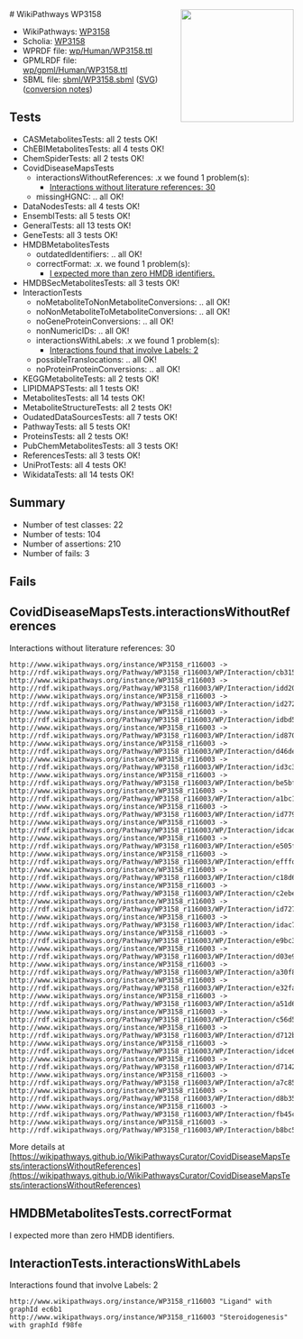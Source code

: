 <img style="float: right; width: 200px" src="../logo.png" />
# WikiPathways WP3158

* WikiPathways: [WP3158](https://identifiers.org/wikipathways:WP3158)
* Scholia: [WP3158](https://scholia.toolforge.org/wikipathways/WP3158)
* WPRDF file: [wp/Human/WP3158.ttl](../wp/Human/WP3158.ttl)
* GPMLRDF file: [wp/gpml/Human/WP3158.ttl](../wp/gpml/Human/WP3158.ttl)
* SBML file: [sbml/WP3158.sbml](../sbml/WP3158.sbml) ([SVG](../sbml/WP3158.svg)) ([conversion notes](../sbml/WP3158.txt))

## Tests
* CASMetabolitesTests: all 2 tests OK!
* ChEBIMetabolitesTests: all 4 tests OK!
* ChemSpiderTests: all 2 tests OK!
* CovidDiseaseMapsTests
    * interactionsWithoutReferences: .x we found 1 problem(s):
        * [Interactions without literature references: 30](#9701cd1f)
    * missingHGNC: .. all OK!
* DataNodesTests: all 4 tests OK!
* EnsemblTests: all 5 tests OK!
* GeneralTests: all 13 tests OK!
* GeneTests: all 3 tests OK!
* HMDBMetabolitesTests
    * outdatedIdentifiers: .. all OK!
    * correctFormat: .x. we found 1 problem(s):
        * [I expected more than zero HMDB identifiers.](#ad154c1e)
* HMDBSecMetabolitesTests: all 3 tests OK!
* InteractionTests
    * noMetaboliteToNonMetaboliteConversions: .. all OK!
    * noNonMetaboliteToMetaboliteConversions: .. all OK!
    * noGeneProteinConversions: .. all OK!
    * nonNumericIDs: .. all OK!
    * interactionsWithLabels: .x we found 1 problem(s):
        * [Interactions found that involve Labels: 2](#630d2679)
    * possibleTranslocations: .. all OK!
    * noProteinProteinConversions: .. all OK!
* KEGGMetaboliteTests: all 2 tests OK!
* LIPIDMAPSTests: all 1 tests OK!
* MetabolitesTests: all 14 tests OK!
* MetaboliteStructureTests: all 2 tests OK!
* OudatedDataSourcesTests: all 7 tests OK!
* PathwayTests: all 5 tests OK!
* ProteinsTests: all 2 tests OK!
* PubChemMetabolitesTests: all 3 tests OK!
* ReferencesTests: all 3 tests OK!
* UniProtTests: all 4 tests OK!
* WikidataTests: all 14 tests OK!


## Summary

* Number of test classes: 22
* Number of tests: 104
* Number of assertions: 210
* Number of fails: 3

## Fails

<a name="9701cd1f" />

## CovidDiseaseMapsTests.interactionsWithoutReferences

Interactions without literature references: 30
```
http://www.wikipathways.org/instance/WP3158_r116003 -> http://rdf.wikipathways.org/Pathway/WP3158_r116003/WP/Interaction/cb315
http://www.wikipathways.org/instance/WP3158_r116003 -> http://rdf.wikipathways.org/Pathway/WP3158_r116003/WP/Interaction/idd2091153
http://www.wikipathways.org/instance/WP3158_r116003 -> http://rdf.wikipathways.org/Pathway/WP3158_r116003/WP/Interaction/id2725f271
http://www.wikipathways.org/instance/WP3158_r116003 -> http://rdf.wikipathways.org/Pathway/WP3158_r116003/WP/Interaction/idbd5652e0
http://www.wikipathways.org/instance/WP3158_r116003 -> http://rdf.wikipathways.org/Pathway/WP3158_r116003/WP/Interaction/id870c38ae
http://www.wikipathways.org/instance/WP3158_r116003 -> http://rdf.wikipathways.org/Pathway/WP3158_r116003/WP/Interaction/d46de
http://www.wikipathways.org/instance/WP3158_r116003 -> http://rdf.wikipathways.org/Pathway/WP3158_r116003/WP/Interaction/id3c326bea
http://www.wikipathways.org/instance/WP3158_r116003 -> http://rdf.wikipathways.org/Pathway/WP3158_r116003/WP/Interaction/be5bf
http://www.wikipathways.org/instance/WP3158_r116003 -> http://rdf.wikipathways.org/Pathway/WP3158_r116003/WP/Interaction/a1bc1
http://www.wikipathways.org/instance/WP3158_r116003 -> http://rdf.wikipathways.org/Pathway/WP3158_r116003/WP/Interaction/id7799397c
http://www.wikipathways.org/instance/WP3158_r116003 -> http://rdf.wikipathways.org/Pathway/WP3158_r116003/WP/Interaction/idcad01b68
http://www.wikipathways.org/instance/WP3158_r116003 -> http://rdf.wikipathways.org/Pathway/WP3158_r116003/WP/Interaction/e505f
http://www.wikipathways.org/instance/WP3158_r116003 -> http://rdf.wikipathways.org/Pathway/WP3158_r116003/WP/Interaction/efffd
http://www.wikipathways.org/instance/WP3158_r116003 -> http://rdf.wikipathways.org/Pathway/WP3158_r116003/WP/Interaction/c18d6
http://www.wikipathways.org/instance/WP3158_r116003 -> http://rdf.wikipathways.org/Pathway/WP3158_r116003/WP/Interaction/c2ebe
http://www.wikipathways.org/instance/WP3158_r116003 -> http://rdf.wikipathways.org/Pathway/WP3158_r116003/WP/Interaction/id7270718a
http://www.wikipathways.org/instance/WP3158_r116003 -> http://rdf.wikipathways.org/Pathway/WP3158_r116003/WP/Interaction/idac710208
http://www.wikipathways.org/instance/WP3158_r116003 -> http://rdf.wikipathways.org/Pathway/WP3158_r116003/WP/Interaction/e9bc3
http://www.wikipathways.org/instance/WP3158_r116003 -> http://rdf.wikipathways.org/Pathway/WP3158_r116003/WP/Interaction/d03e9
http://www.wikipathways.org/instance/WP3158_r116003 -> http://rdf.wikipathways.org/Pathway/WP3158_r116003/WP/Interaction/a30f8
http://www.wikipathways.org/instance/WP3158_r116003 -> http://rdf.wikipathways.org/Pathway/WP3158_r116003/WP/Interaction/e32fa
http://www.wikipathways.org/instance/WP3158_r116003 -> http://rdf.wikipathways.org/Pathway/WP3158_r116003/WP/Interaction/a51d6
http://www.wikipathways.org/instance/WP3158_r116003 -> http://rdf.wikipathways.org/Pathway/WP3158_r116003/WP/Interaction/c56d5
http://www.wikipathways.org/instance/WP3158_r116003 -> http://rdf.wikipathways.org/Pathway/WP3158_r116003/WP/Interaction/d712b
http://www.wikipathways.org/instance/WP3158_r116003 -> http://rdf.wikipathways.org/Pathway/WP3158_r116003/WP/Interaction/idce669e94
http://www.wikipathways.org/instance/WP3158_r116003 -> http://rdf.wikipathways.org/Pathway/WP3158_r116003/WP/Interaction/d7142
http://www.wikipathways.org/instance/WP3158_r116003 -> http://rdf.wikipathways.org/Pathway/WP3158_r116003/WP/Interaction/a7c85
http://www.wikipathways.org/instance/WP3158_r116003 -> http://rdf.wikipathways.org/Pathway/WP3158_r116003/WP/Interaction/d8b35
http://www.wikipathways.org/instance/WP3158_r116003 -> http://rdf.wikipathways.org/Pathway/WP3158_r116003/WP/Interaction/fb45c
http://www.wikipathways.org/instance/WP3158_r116003 -> http://rdf.wikipathways.org/Pathway/WP3158_r116003/WP/Interaction/b8bc5
```

More details at [https://wikipathways.github.io/WikiPathwaysCurator/CovidDiseaseMapsTests/interactionsWithoutReferences](https://wikipathways.github.io/WikiPathwaysCurator/CovidDiseaseMapsTests/interactionsWithoutReferences)

<a name="ad154c1e" />

## HMDBMetabolitesTests.correctFormat

I expected more than zero HMDB identifiers.
<a name="630d2679" />

## InteractionTests.interactionsWithLabels

Interactions found that involve Labels: 2
```
http://www.wikipathways.org/instance/WP3158_r116003 "Ligand" with graphId ec6b1
http://www.wikipathways.org/instance/WP3158_r116003 "Steroidogenesis" with graphId f98fe
```

